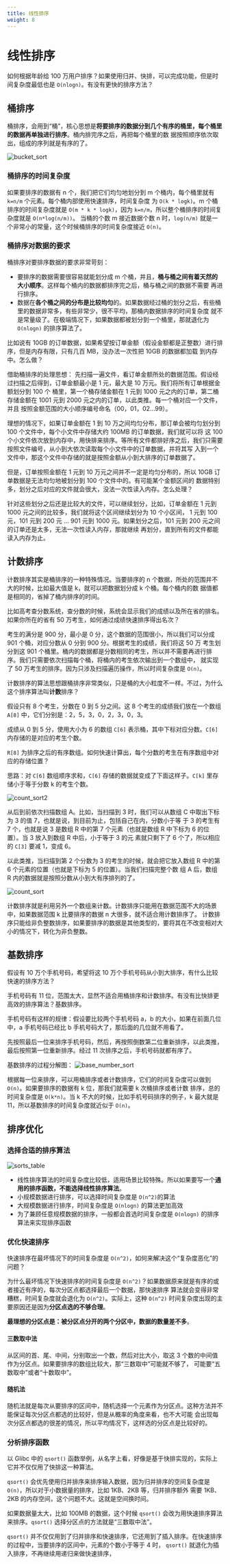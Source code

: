 ```yaml
---
title: 线性排序
weight: 8
---
```


# 线性排序
如何根据年龄给 100 万用户排序？如果使用归并、快排，可以完成功能，但是时间复杂度最低也是 `O(nlogn)`。有没有更快的排序方法？

## 桶排序
桶排序，会用到“桶”，核心思想是**将要排序的数据分到几个有序的桶里，每个桶里的数据再单独进行排序**。桶内排完序之后，再把每个桶里的数
据按照顺序依次取出，组成的序列就是有序的了。

![bucket_sort](../../images/bucket_sort.jpg)

### 桶排序的时间复杂度
如果要排序的数据有 n 个，我们把它们均匀地划分到 m 个桶内，每个桶里就有 `k=n/m` 个元素。每个桶内部使用快速排序，时间复杂度
为 `O(k * logk)`。m 个桶排序的时间复杂度就是 `O(m * k * logk)`，因为 `k=n/m`，所以整个桶排序的时间复杂度就是 `O(n*log(n/m))`。
当桶的个数 m 接近数据个数 n 时，`log(n/m)` 就是一个非常小的常量，这个时候桶排序的时间复杂度接近 `O(n)`。

### 桶排序对数据的要求
桶排序对要排序数据的要求非常苛刻：
- 要排序的数据需要很容易就能划分成 m 个桶，并且，**桶与桶之间有着天然的大小顺序**。这样每个桶内的数据都排序完之后，桶与桶之间的数据不需要
再进行排序。
- 数据在**各个桶之间的分布是比较均匀**的。如果数据经过桶的划分之后，有些桶里的数据非常多，有些非常少，很不平均，那桶内数据排序的时间复杂度
就不是常量级了。在极端情况下，如果数据都被划分到一个桶里，那就退化为 `O(nlogn)` 的排序算法了。

比如说有 10GB 的订单数据，如果希望按订单金额（假设金额都是正整数）进行排序，但是内存有限，只有几百 MB，没办法一次性把 10GB 的数据都加载
到内存中。怎么做？

借助桶排序的处理思想：
先扫描一遍文件，看订单金额所处的数据范围。假设经过扫描之后得到，订单金额最小是 1 元，最大是 10 万元。我们将所有订单根据金额划分到 100 个
桶里，第一个桶存储金额在 1 元到 1000 元之内的订单，第二桶存储金额在 1001 元到 2000 元之内的订单，以此类推。每一个桶对应一个文件，并且
按照金额范围的大小顺序编号命名（00，01，02…99）。

理想的情况下，如果订单金额在 1 到 10 万之间均匀分布，那订单会被均匀划分到 100 个文件中，每个小文件中存储大约 100MB 的订单数据，我们就可以将
这 100 个小文件依次放到内存中，用快排来排序。等所有文件都排好序之后，我们只需要按照文件编号，从小到大依次读取每个小文件中的订单数据，并将其写
入到一个文件中，那这个文件中存储的就是按照金额从小到大排序的订单数据了。

但是，订单按照金额在 1 元到 10 万元之间并不一定是均匀分布的，所以 10GB 订单数据是无法均匀地被划分到 100 个文件中的。有可能某个金额区间的
数据特别多，划分之后对应的文件就会很大，没法一次性读入内存。怎么处理？

针对这些划分之后还是比较大的文件，可以继续划分，比如，订单金额在 1 元到 1000 元之间的比较多，我们就将这个区间继续划分为 10 个小区间，
1 元到 100 元，101 元到 200 元 … 901 元到 1000 元。如果划分之后，101 元到 200 元之间的订单还是太多，无法一次性读入内存，那就继续
再划分，直到所有的文件都能读入内存为止。

## 计数排序
计数排序其实是桶排序的一种特殊情况。当要排序的 n 个数据，所处的范围并不大的时候，比如最大值是 k，就可以把数据划分成 k 个桶。每个桶内的数
据值都是相同的，省掉了桶内排序的时间。

比如高考查分数系统，查分数的时候，系统会显示我们的成绩以及所在省的排名。如果你所在的省有 50 万考生，如何通过成绩快速排序得出名次？

考生的满分是 900 分，最小是 0 分，这个数据的范围很小，所以我们可以分成 901 个桶，对应分数从 0 分到 900 分。根据考生的成绩，我们将这 50 万
考生划分到这 901 个桶里。桶内的数据都是分数相同的考生，所以并不需要再进行排序。我们只需要依次扫描每个桶，将桶内的考生依次输出到一个数组中，
就实现了 50 万考生的排序。因为只涉及扫描遍历操作，所以时间复杂度是 `O(n)`。

计数排序的算法思想跟桶排序非常类似，只是桶的大小粒度不一样。不过，为什么这个排序算法叫**计数**排序？

假设只有 8 个考生，分数在 0 到 5 分之间。这 8 个考生的成绩我们放在一个数组 `A[8]` 中，它们分别是：2，5，3，0，2，3，0，3。

成绩从 0 到 5 分，使用大小为 6 的数组 `C[6]` 表示桶，其中下标对应分数。`C[6]` 内存储的是对应的考生个数。

`R[8]` 为排序之后的有序数组。如何快速计算出，每个分数的考生在有序数组中对应的存储位置？

思路：对 `C[6]` 数组顺序求和，`C[6]` 存储的数据就变成了下面这样子。`C[k]` 里存储小于等于分数 k 的考生个数。

![count_sort2](../../images/count_sort2.jpg)

从后到前依次扫描数组 A。比如，当扫描到 3 时，我们可以从数组 C 中取出下标为 3 的值 7，也就是说，到目前为止，包括自己在内，分数小于等
于 3 的考生有 7 个，也就是说 3 是数组 R 中的第 7 个元素（也就是数组 R 中下标为 6 的位置）。当 3 放入到数组 R 中后，小于等于 3 的元
素就只剩下了 6 个了，所以相应的 `C[3]` 要减 1，变成 6。

以此类推，当扫描到第 2 个分数为 3 的考生的时候，就会把它放入数组 R 中的第 6 个元素的位置（也就是下标为 5 的位置）。当我们扫描完整个数
组 A 后，数组 R 内的数据就是按照分数从小到大有序排列的了。

![count_sort](../../images/count_sort.jpg)

计数排序就是利用另外一个数组来计数。计数排序只能用在数据范围不大的场景中，如果数据范围 k 比要排序的数据 n 大很多，就不适合用计数排序了。
计数排序只能给非负整数排序，如果要排序的数据是其他类型的，要将其在不改变相对大小的情况下，转化为非负整数。

## 基数排序
假设有 10 万个手机号码，希望将这 10 万个手机号码从小到大排序，有什么比较快速的排序方法？

手机号码有 11 位，范围太大，显然不适合用桶排序和计数排序。有没有比快排更高效的排序算法？基数排序。

手机号码有这样的规律：假设要比较两个手机号码 a，b 的大小，如果在前面几位中，a 手机号码已经比 b 手机号码大了，那后面的几位就不用看了。

先按照最后一位来排序手机号码，然后，再按照倒数第二位重新排序，以此类推，最后按照第一位重新排序。经过 11 次排序之后，手机号码就都有序了。

基数排序的过程分解图：
![base_number_sort](../../images/base_number_sort.jpg)

根据每一位来排序，可以用桶排序或者计数排序，它们的时间复杂度可以做到 `O(n)`。如果要排序的数据有 k 位，那我们就需要 k 次桶排序或者计数
排序，总的时间复杂度是 `O(k*n)`。当 k 不大的时候，比如手机号码排序的例子，k 最大就是 11，所以基数排序的时间复杂度就近似于 `O(n)`。

## 排序优化
### 选择合适的排序算法
![sorts_table](../../images/sorts_table.jpg)

- 线性排序算法的时间复杂度比较低，适用场景比较特殊。所以如果要写一个**通用的排序函数，不能选择线性排序算法**。
- 小规模数据进行排序，可以选择时间复杂度是 `O(n^2)`的算法
- 大规模数据进行排序，时间复杂度是 `O(nlogn)` 的算法更加高效
- 为了兼顾任意规模数据的排序，一般都会首选时间复杂度是 `O(nlogn)` 的排序算法来实现排序函数

### 优化快速排序
快速排序在最坏情况下的时间复杂度是 `O(n^2)`，如何来解决这个“复杂度恶化”的问题？

为什么最坏情况下快速排序的时间复杂度是 `O(n^2)`？如果数据原来就是有序的或者接近有序的，每次分区点都选择最后一个数据，那快速排序
算法就会变得非常糟糕，时间复杂度就会退化为 `O(n^2)`。实际上，这种 `O(n^2)` 时间复杂度出现的主要原因还是因为**分区点选的不够合理**。

**最理想的分区点是：被分区点分开的两个分区中，数据的数量差不多**。

#### 三数取中法
从区间的首、尾、中间，分别取出一个数，然后对比大小，取这 3 个数的中间值作为分区点。如果要排序的数组比较大，那“三数取中”可能就不够了，
可能要“五数取中”或者“十数取中”。

#### 随机法
随机法就是每次从要排序的区间中，随机选择一个元素作为分区点。这种方法并不能保证每次分区点都选的比较好，但是从概率的角度来看，也不大可能
会出现每次分区点都选的很差的情况，所以平均情况下，这样选的分区点是比较好的。

### 分析排序函数
以 Glibc 中的 `qsort()` 函数举例，从名字上看，好像是基于快排实现的，实际上它并不仅仅用了快排这一种算法。

`qsort()` 会优先使用归并排序来排序输入数据，因为归并排序的空间复杂度是 `O(n)`，所以对于小数据量的排序，比如 1KB、2KB 等，归并排序额外
需要 1KB、2KB 的内存空间，这个问题不大。这就是空间换时间。

如果数据量太大，比如 100MB 的数据，这个时候 `qsort()` 会改为用快速排序算法来排序。`qsort()` 选择分区点的方法就是“三数取中法”。

`qsort()` 并不仅仅用到了归并排序和快速排序，它还用到了插入排序。在快速排序的过程中，当要排序的区间中，元素的个数小于等于 4 时，
`qsort()` 就退化为插入排序，不再继续用递归来做快速排序，
